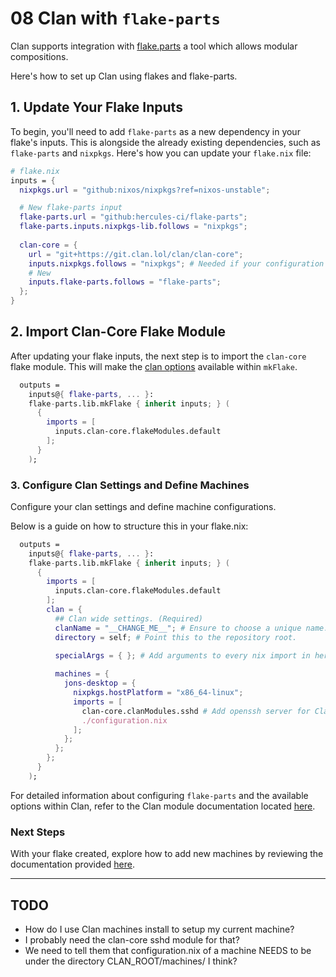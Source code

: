 # 08 Clan with `flake-parts`

Clan supports integration with [flake.parts](https://flake.parts/) a tool which allows modular compositions.

Here's how to set up Clan using flakes and flake-parts.

## 1. Update Your Flake Inputs

To begin, you'll need to add `flake-parts` as a new dependency in your flake's inputs. This is alongside the already existing dependencies, such as `flake-parts` and `nixpkgs`. Here's how you can update your `flake.nix` file:

```nix
# flake.nix
inputs = {
  nixpkgs.url = "github:nixos/nixpkgs?ref=nixos-unstable";

  # New flake-parts input
  flake-parts.url = "github:hercules-ci/flake-parts";
  flake-parts.inputs.nixpkgs-lib.follows = "nixpkgs";
  
  clan-core = {
    url = "git+https://git.clan.lol/clan/clan-core";
    inputs.nixpkgs.follows = "nixpkgs"; # Needed if your configuration uses nixpkgs unstable.
    # New
    inputs.flake-parts.follows = "flake-parts";
  };
}
```

## 2. Import Clan-Core Flake Module

After updating your flake inputs, the next step is to import the `clan-core` flake module. This will make the [clan options](https://git.clan.lol/clan/clan-core/src/branch/main/flakeModules/clan.nix) available within `mkFlake`.

```nix
  outputs =
    inputs@{ flake-parts, ... }:
    flake-parts.lib.mkFlake { inherit inputs; } (
      {
        imports = [
          inputs.clan-core.flakeModules.default
        ];
      }
    );
```

### 3. Configure Clan Settings and Define Machines

Configure your clan settings and define machine configurations.

Below is a guide on how to structure this in your flake.nix:

```nix
  outputs =
    inputs@{ flake-parts, ... }:
    flake-parts.lib.mkFlake { inherit inputs; } (
      {
        imports = [
          inputs.clan-core.flakeModules.default
        ];
        clan = {
          ## Clan wide settings. (Required)
          clanName = "__CHANGE_ME__"; # Ensure to choose a unique name.
          directory = self; # Point this to the repository root.

          specialArgs = { }; # Add arguments to every nix import in here
          
          machines = {
            jons-desktop = {
              nixpkgs.hostPlatform = "x86_64-linux";
              imports = [
                clan-core.clanModules.sshd # Add openssh server for Clan management
                ./configuration.nix
              ];
            };
          };
        };
      }
    );
```

For detailed information about configuring `flake-parts` and the available options within Clan,
refer to the Clan module documentation located [here](https://git.clan.lol/clan/clan-core/src/branch/main/flakeModules/clan.nix).

### Next Steps

With your flake created, explore how to add new machines by reviewing the documentation provided [here](./02-machines.md).

---

## TODO

* How do I use Clan machines install to setup my current machine?
* I probably need the clan-core sshd module for that?
* We need to tell them that configuration.nix of a machine NEEDS to be under the directory CLAN_ROOT/machines/<machine-name> I think?